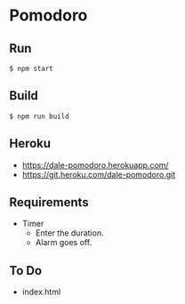 # Pomodoro

## Run
```
$ npm start
```

## Build
```
$ npm run build
```

## Heroku
- https://dale-pomodoro.herokuapp.com/
- https://git.heroku.com/dale-pomodoro.git


## Requirements
- Timer
    - Enter the duration.
    - Alarm goes off.

## To Do
- index.html
